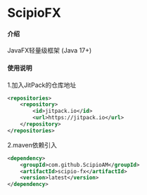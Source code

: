 # ScipioFX

#### 介绍
JavaFX轻量级框架 (Java 17+)

#### 使用说明

1.加入JitPack的仓库地址
```xml
<repositories>
    <repository>
        <id>jitpack.io</id>
        <url>https://jitpack.io</url>
    </repository>
</repositories>
```
2.maven依赖引入
```xml
<dependency>
    <groupId>com.github.ScipioAM</groupId>
    <artifactId>scipio-fx</artifactId>
    <version>latest</version>
</dependency>
```
